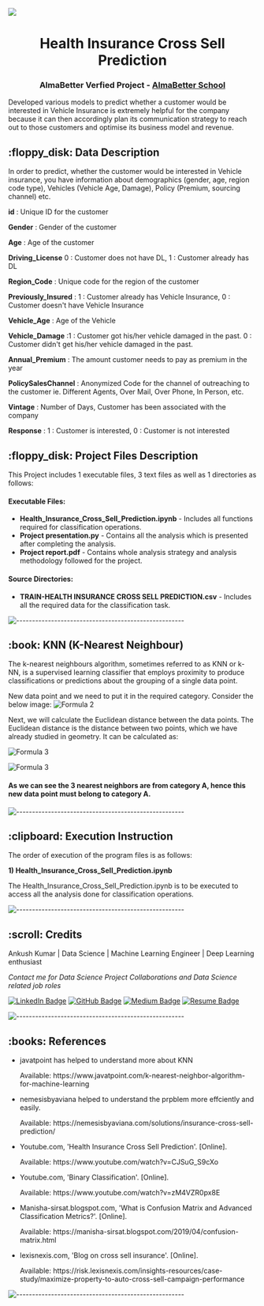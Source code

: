 
<h><img src="https://media.giphy.com/media/3o6Zt2RqEvIEwn452w/giphy.gif" align="centre"></h>
<h1 align="center"> Health Insurance Cross Sell Prediction </h1>
<h3 align="center"> AlmaBetter Verfied Project - <a href="https://www.almabetter.com/"> AlmaBetter School </a> </h5>

<p>Developed various models to predict whether a customer would be interested in Vehicle Insurance is extremely helpful for the company because it can then accordingly plan its communication strategy to reach out to those customers and optimise its business model and revenue.</p>

<h2> :floppy_disk: Data Description</h2>

In order to predict, whether the customer would be interested in Vehicle insurance, you have information about demographics (gender, age, region code type), Vehicles (Vehicle Age, Damage), Policy (Premium, sourcing channel) etc.

**id** : Unique ID for the customer

**Gender** : Gender of the customer

**Age** : Age of the customer

**Driving_License** 0 : Customer does not have DL, 1 : Customer already has DL

**Region_Code** : Unique code for the region of the customer

**Previously_Insured** : 1 : Customer already has Vehicle Insurance, 0 : Customer doesn't have Vehicle Insurance

**Vehicle_Age** : Age of the Vehicle

**Vehicle_Damage** :1 : Customer got his/her vehicle damaged in the past. 0 : Customer didn't get his/her vehicle damaged in the past.

**Annual_Premium** : The amount customer needs to pay as premium in the year

**PolicySalesChannel** : Anonymized Code for the channel of outreaching to the customer ie. Different Agents, Over Mail, Over Phone, In Person, etc.

**Vintage** : Number of Days, Customer has been associated with the company

**Response** : 1 : Customer is interested, 0 : Customer is not interested

<h2> :floppy_disk: Project Files Description</h2>

<p>This Project includes 1 executable files, 3 text files as well as 1 directories as follows:</p>
<h4>Executable Files:</h4>
<ul>
  <li><b>Health_Insurance_Cross_Sell_Prediction.ipynb</b> - Includes all functions required for classification operations.</li>
  <li><b>Project presentation.py</b> - Contains all the analysis which is presented after completing the analysis.</li>
  <li><b>Project report.pdf</b> - Contains whole analysis strategy and analysis methodology followed for the project.</li>
</ul>

<h4>Source Directories:</h4>
<ul>
  <li><b>TRAIN-HEALTH 
INSURANCE CROSS SELL PREDICTION.csv</b> - Includes all the required data for the classification task.</li>
</ul>

![-----------------------------------------------------](https://raw.githubusercontent.com/andreasbm/readme/master/assets/lines/rainbow.png)

<h2> :book: KNN (K-Nearest Neighbour) </h2>
<p>
The k-nearest neighbours algorithm, sometimes referred to as KNN or k-NN, is a supervised learning classifier that employs proximity to produce classifications or predictions about the grouping of a single data point.
</p>
<p>New data point and we need to put it in the required category. Consider the below image:
<img src="https://static.javatpoint.com/tutorial/machine-learning/images/k-nearest-neighbor-algorithm-for-machine-learning3.png" alt="Formula 2" style="max-width:100%;"></p>

<p>Next, we will calculate the Euclidean distance between the data points. The Euclidean distance is the distance between two points, which we have already studied in geometry. It can be calculated as:

</p>
<img src="https://static.javatpoint.com/tutorial/machine-learning/images/k-nearest-neighbor-algorithm-for-machine-learning4.png" alt="Formula 3" style="max-width:100%;"></p>

<img src="https://static.javatpoint.com/tutorial/machine-learning/images/k-nearest-neighbor-algorithm-for-machine-learning2.png" alt="Formula 3" style="max-width:100%;"></p>

#### As we can see the 3 nearest neighbors are from category A, hence this new data point must belong to category A. 

![-----------------------------------------------------](https://raw.githubusercontent.com/andreasbm/readme/master/assets/lines/rainbow.png)

<h2> :clipboard: Execution Instruction</h2>
<p>The order of execution of the program files is as follows:</p>
<p><b>1) Health_Insurance_Cross_Sell_Prediction.ipynb</b></p>
<p>The Health_Insurance_Cross_Sell_Prediction.ipynb is to be executed to access all the analysis done for classification operations.</p>

![-----------------------------------------------------](https://raw.githubusercontent.com/andreasbm/readme/master/assets/lines/rainbow.png)

<!-- CREDITS -->
<h2 id="credits"> :scroll: Credits</h2>

Ankush Kumar | Data Science | Machine Learning Engineer | Deep Learning enthusiast

<p> <i> Contact me for Data Science Project Collaborations and Data Science related job roles</i></p>


[![LinkedIn Badge](https://img.shields.io/badge/LinkedIn-0077B5?style=for-the-badge&logo=linkedin&logoColor=white)](https://www.linkedin.com/in/dsankushkumar/)
[![GitHub Badge](https://img.shields.io/badge/GitHub-100000?style=for-the-badge&logo=github&logoColor=white)](https://github.com/dsankush)
[![Medium Badge](https://img.shields.io/badge/Medium-1DA1F2?style=for-the-badge&logo=medium&logoColor=white)]()
[![Resume Badge](https://img.shields.io/badge/resume-0077B5?style=for-the-badge&logo=resume&logoColor=white)]()


![-----------------------------------------------------](https://raw.githubusercontent.com/andreasbm/readme/master/assets/lines/rainbow.png)
<h2> :books: References</h2>
<ul>
  <li><p>javatpoint has helped to understand more about KNN</p>
      <p>Available: https://www.javatpoint.com/k-nearest-neighbor-algorithm-for-machine-learning</p>
  </li>
  <li><p>nemesisbyaviana helped to understand the prpblem more effciently and easily.</p>
      <p>Available: https://nemesisbyaviana.com/solutions/insurance-cross-sell-prediction/</p>
  </li>
  <li><p>Youtube.com, 'Health Insurance Cross Sell Prediction'. [Online].</p>
      <p>Available: https://www.youtube.com/watch?v=CJSuG_S9cXo</p>
  </li>
  <li><p>Youtube.com, 'Binary Classification'. [Online].</p>
      <p>Available: https://www.youtube.com/watch?v=zM4VZR0px8E</p>
  </li>
  <li><p>Manisha-sirsat.blogspot.com, 'What is Confusion Matrix and Advanced Classification Metrics?'. [Online].</p>
      <p>Available: https://manisha-sirsat.blogspot.com/2019/04/confusion-matrix.html</p>
  </li>
  <li><p>lexisnexis.com, 'Blog on cross sell insurance'. [Online].</p>
      <p>Available: https://risk.lexisnexis.com/insights-resources/case-study/maximize-property-to-auto-cross-sell-campaign-performance</p>
  </li>
</ul>

![-----------------------------------------------------](https://raw.githubusercontent.com/andreasbm/readme/master/assets/lines/rainbow.png)

